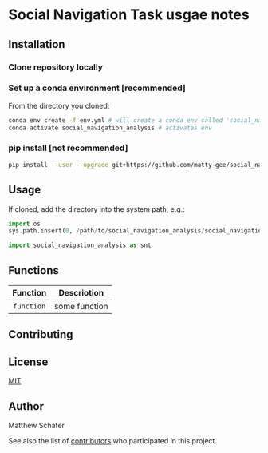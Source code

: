 # Social Navigation Task usgae notes

## Installation

### Clone repository locally

### Set up a conda environment [recommended]

From the directory you cloned: 

```bash
conda env create -f env.yml # will create a conda env called 'social_navigation_analysis'
conda activate social_navigation_analysis # activates env
```

### pip install [not recommended]
```bash
pip install --user --upgrade git+https://github.com/matty-gee/social_navigation_analysis.git
```

## Usage

If cloned, add the directory into the system path, e.g.: 
```python
import os
sys.path.insert(0, /path/to/social_navigation_analysis/social_navigation_analysis')
```

```python
import social_navigation_analysis as snt

```

## Functions

| Function | Descriotion |
| :----: | --- |
| `function` | some function |


## Contributing


## License
[MIT](https://choosealicense.com/licenses/mit/)

## Author

Matthew Schafer

See also the list of [contributors](https://github.com/your/project/contributors) who participated in this project.
